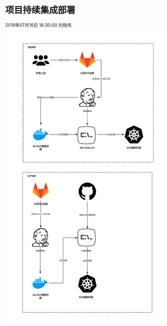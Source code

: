 # 项目持续集成部署

2019年07月16日 16:30:00 刘晓伟

![&#x6301;&#x7EED;&#x96C6;&#x6210;&#x90E8;&#x7F72;&#x56FE;](../.gitbook/assets/1.jpg)

